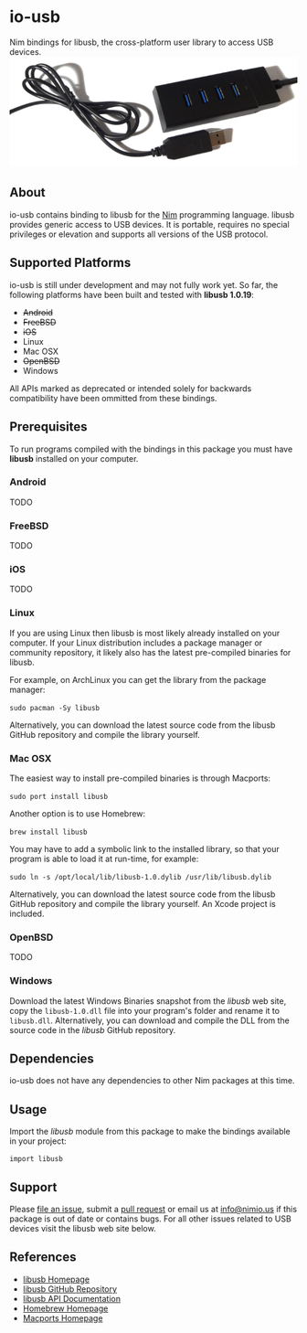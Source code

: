 # io-usb

Nim bindings for libusb, the cross-platform user library to access USB devices.
![io-usb Logo](logo.png)


## About

io-usb contains binding to libusb for the [Nim](http://nim-lang.org) programming
language. libusb provides generic access to USB devices. It is portable,
requires no special privileges or elevation and supports all versions of the
USB protocol.


## Supported Platforms

io-usb is still under development and may not fully work yet. So far, the
following platforms have been built and tested with **libusb 1.0.19**:

- ~~Android~~
- ~~FreeBSD~~
- ~~iOS~~
- Linux
- Mac OSX
- ~~OpenBSD~~
- Windows

All APIs marked as deprecated or intended solely for backwards compatibility
have been ommitted from these bindings.


## Prerequisites

To run programs compiled with the bindings in this package you must have
**libusb** installed on your computer.

### Android

TODO

### FreeBSD

TODO

### iOS

TODO

### Linux

If you are using Linux then libusb is most likely already installed on your
computer. If your Linux distribution includes a package manager or community
repository, it likely also has the latest pre-compiled binaries for libusb.

For example, on ArchLinux you can get the library from the package manager:

`sudo pacman -Sy libusb`

Alternatively, you can download the latest source code from the libusb GitHub
repository and compile the library yourself.

### Mac OSX

The easiest way to install pre-compiled binaries is through Macports:

`sudo port install libusb`

Another option is to use Homebrew:

`brew install libusb`

You may have to add a symbolic link to the installed library, so that your
program is able to load it at run-time, for example:

`sudo ln -s /opt/local/lib/libusb-1.0.dylib /usr/lib/libusb.dylib`

Alternatively, you can download the latest source code from the libusb GitHub
repository and compile the library yourself. An Xcode project is included.

### OpenBSD

TODO

### Windows

Download the latest Windows Binaries snapshot from the *libusb* web site, copy
the ``libusb-1.0.dll`` file into your program's folder and rename it to
`libusb.dll`. Alternatively, you can download and compile the DLL from the
source code in the *libusb* GitHub repository.

## Dependencies

io-usb does not have any dependencies to other Nim packages at this time.


## Usage

Import the *libusb* module from this package to make the bindings available
in your project:

```nimrod
import libusb
```


## Support

Please [file an issue](https://github.com/nimious/io-usb/issues), submit a
[pull request](https://github.com/nimious/io-usb/pulls?q=is%3Aopen+is%3Apr)
or email us at info@nimio.us if this package is out of date or contains bugs.
For all other issues related to USB devices visit the libusb web site below.


## References

- [libusb Homepage](http://libusb.info/)
- [libusb GitHub Repository](https://github.com/libusb/libusb)
- [libusb API Documentation](http://libusb.sourceforge.net/api-1.0/index.html)
- [Homebrew Homepage](http://brew.sh)
- [Macports Homepage](http://www.macports.org)
